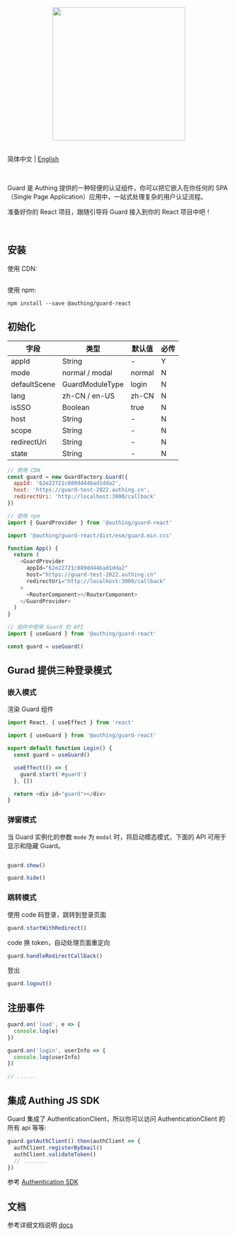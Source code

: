 <div align=center>
  <img width="300" src="https://files.authing.co/authing-console/authing-logo-new-20210924.svg" />
</div>

<br />

简体中文 | [English](./README.md)

<br />

Guard 是 Authing 提供的一种轻便的认证组件，你可以把它嵌入在你任何的 SPA（Single Page Application）应用中，一站式处理复杂的用户认证流程。

准备好你的 React 项目，跟随引导将 Guard 接入到你的 React 项目中吧！

<br />

## 安装

使用 CDN:

``` shell

```

使用 npm:

``` shell
npm install --save @authing/guard-react
```

## 初始化

|字段|类型|默认值|必传
|-----|----|----|----|
|appId|String| - |Y|
|mode|normal / modal|normal|N|
|defaultScene|GuardModuleType|login|N|
|lang|zh-CN / en-US|zh-CN|N|
|isSSO|Boolean|true|N|
|host|String| - |N|
|scope|String| - |N|
|redirectUri|String| - |N|
|state|String| - |N|


``` javascript
// 使用 CDN
const guard = new GuardFactory.Guard({
  appId: '62e22721c889dd44bad1dda2',
  host: 'https://guard-test-2022.authing.cn',
  redirectUri: 'http://localhost:3000/callback'
})

// 使用 npm
import { GuardProvider } from '@authing/guard-react'

import '@authing/guard-react/dist/esm/guard.min.css'

function App() {
  return (
    <GuardProvider
      appId="62e22721c889dd44bad1dda2"
      host="https://guard-test-2022.authing.cn"
      redirectUri="http://localhost:3000/callback"
    >
      <RouterComponent></RouterComponent>
    </GuardProvider>
  )
}
```

``` typescript
// 组件中使用 Guard 的 API
import { useGuard } from '@authing/guard-react'

const guard = useGuard()
```

## Gurad 提供三种登录模式

### 嵌入模式

渲染 Guard 组件

``` javascript
import React, { useEffect } from 'react'

import { useGuard } from '@authing/guard-react'

export default function Login() {
  const guard = useGuard()

  useEffect(() => {
    guard.start('#guard')
  }, [])

  return <div id="guard"></div>
}
```

### 弹窗模式

当 Guard 实例化的参数 `mode` 为 `modal` 时，将启动模态模式，下面的 API 可用于显示和隐藏 Guard。

``` javascript

guard.show()
```

``` javascript
guard.hide()
```

### 跳转模式

使用 code 码登录，跳转到登录页面

``` javascript
guard.startWithRedirect()
```

code 换 token，自动处理页面重定向

``` javascript
guard.handleRedirectCallback()
```

登出

``` javascript
guard.logout()
```

## 注册事件

``` javascript
guard.on('load', e => {
  console.log(e)
})

guard.on('login', userInfo => {
  console.log(userInfo)
})

// ......
```

## 集成 Authing JS SDK

Guard 集成了 AuthenticationClient，所以你可以访问 AuthenticationClient 的所有 api 等等:

``` javascript
guard.getAuthClient().then(authClient => {
  authClient.registerByEmail()
  authClient.validateToken()
  // ........
})
```

参考 [Authentication SDK](https://docs.authing.cn/v2/reference/sdk-for-node/authentication/) 

## 文档

参考详细文档说明 [docs](https://docs.authing.cn/v2/reference/guard/v2/)
